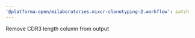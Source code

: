 ```yaml
---
'@platforma-open/milaboratories.mixcr-clonotyping-2.workflow': patch
---
```


Remove CDR3 length column from output
